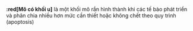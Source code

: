 **:red[Mô có khối u]** là một khối mô rắn hình thành khi các tế bào phát triển và phân chia nhiều hơn mức cần thiết hoặc không chết theo quy trình (apoptosis)


